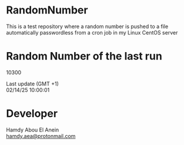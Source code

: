 # RandomNumber    
This is a test repository where a random number is pushed to a file automatically passwordless from a cron job in my Linux CentOS server    
# Random Number of the last run   
10300
      
Last update (GMT +1)    
02/14/25 10:00:01
# Developer    
Hamdy Abou El Anein   
hamdy.aea@protonmail.com
